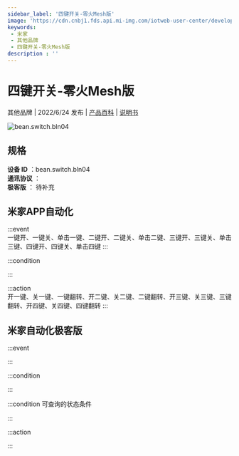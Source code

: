 ```yaml
---
sidebar_label: '四键开关-零火Mesh版'
image: 'https://cdn.cnbj1.fds.api.mi-img.com/iotweb-user-center/developer_1678870954538OOHcYjmT.png?GalaxyAccessKeyId=AKVGLQWBOVIRQ3XLEW&Expires=9223372036854775807&Signature=JlEcRRYo1EwClbLoVQqpC4YRopk='
keywords: 
 - 米家
 - 其他品牌
 - 四键开关-零火Mesh版
description : ''
---
```

# 四键开关-零火Mesh版

其他品牌 | 2022/6/24 发布 | [产品百科](https://home.mi.com/webapp/content/baike/product/index.html?model=bean.switch.bln04/) | [说明书](https://home.mi.com/views/introduction.html?model=bean.switch.bln04&region=cn)

![bean.switch.bln04](https://cdn.cnbj1.fds.api.mi-img.com/iotweb-user-center/developer_1678870954538OOHcYjmT.png?GalaxyAccessKeyId=AKVGLQWBOVIRQ3XLEW&Expires=9223372036854775807&Signature=JlEcRRYo1EwClbLoVQqpC4YRopk=)

## 规格  
> 
**设备 ID** ：bean.switch.bln04  
**通讯协议** ：  
**极客版**  ： 待补充 


## 米家APP自动化  

:::event  
一键开、一键关、单击一键、二键开、二键关、单击二键、三键开、三键关、单击三键、四键开、四键关、单击四键
:::

:::condition  

:::

:::action   
开一键、关一键、一键翻转、开二键、关二键、二键翻转、开三键、关三键、三键翻转、开四键、关四键、四键翻转
:::

## 米家自动化极客版  

:::event  

:::

:::condition  

:::

:::condition 可查询的状态条件  

:::

:::action  

:::

        

